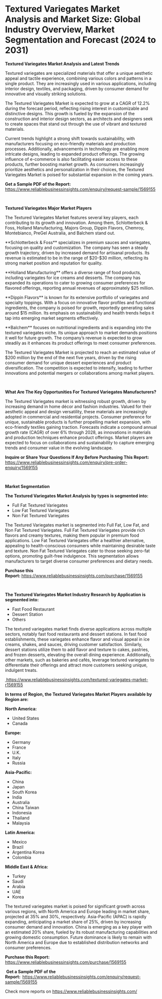 <p><h1>Textured Variegates Market Analysis and Market Size: Global Industry Overview, Market Segmentation and Forecast (2024 to 2031)</h1></p><p><strong>Textured Variegates Market Analysis and Latest Trends</strong></p>
<p><p>Textured variegates are specialized materials that offer a unique aesthetic appeal and tactile experience, combining various colors and patterns in a single product. They are increasingly used in various applications, including interior design, textiles, and packaging, driven by consumer demand for innovative and visually striking solutions.</p><p>The Textured Variegates Market is expected to grow at a CAGR of 12.2% during the forecast period, reflecting rising interest in customizable and distinctive designs. This growth is fueled by the expansion of the construction and interior design sectors, as architects and designers seek to create spaces that stand out through the use of vibrant and textured materials. </p><p>Current trends highlight a strong shift towards sustainability, with manufacturers focusing on eco-friendly materials and production processes. Additionally, advancements in technology are enabling more intricate designs, leading to expanded product offerings. The growing influence of e-commerce is also facilitating easier access to these products, further boosting market growth. As consumers increasingly prioritize aesthetics and personalization in their choices, the Textured Variegates Market is poised for substantial expansion in the coming years.</p></p>
<p><strong>Get a Sample PDF of the Report:&nbsp;</strong> <a href="https://www.reliablebusinessinsights.com/enquiry/request-sample/1569155?utm_campaign=96&utm_medium=2&utm_source=Github&utm_content=ia&utm_term=28122024&utm_id=textured-variegates">https://www.reliablebusinessinsights.com/enquiry/request-sample/1569155</a></p>
<p>&nbsp;</p>
<p><strong>Textured Variegates Major Market Players</strong></p>
<p><p>The Textured Variegates Market features several key players, each contributing to its growth and innovation. Among them, Schlotterbeck & Foss, Holland Manufacturing, Majors Group, Dippin Flavors, Chemroy, Montebianco, PreGel Australia, and Balchem stand out.</p><p>**Schlotterbeck & Foss** specializes in premium sauces and variegates, focusing on quality and customization. The company has seen a steady growth trajectory, driven by increased demand for artisanal products. Its revenue is estimated to be in the range of $20-$30 million, reflecting its strong market position and reputation for quality.</p><p>**Holland Manufacturing** offers a diverse range of food products, including variegates for ice creams and desserts. The company has expanded its operations to cater to growing consumer preferences for flavored offerings, reporting annual revenues of approximately $25 million.</p><p>**Dippin Flavors** is known for its extensive portfolio of variegates and specialty toppings. With a focus on innovative flavor profiles and functional ingredients, the company is poised for growth, reportedly generating sales around $15 million. Its emphasis on sustainability and health trends helps it tap into emerging market segments effectively.</p><p>**Balchem** focuses on nutritional ingredients and is expanding into the textured variegates niche. Its unique approach to market demands positions it well for future growth. The company’s revenue is expected to grow steadily as it enhances its product offerings to meet consumer preferences.</p><p>The Textured Variegates Market is projected to reach an estimated value of $200 million by the end of the next five years, driven by the rising consumer demand for unique dessert experiences and product diversification. The competition is expected to intensify, leading to further innovations and potential mergers or collaborations among market players.</p></p>
<p>&nbsp;</p>
<p><strong>What Are The Key Opportunities For Textured Variegates Manufacturers?</strong></p>
<p><p>The Textured Variegates market is witnessing robust growth, driven by increasing demand in home décor and fashion industries. Valued for their aesthetic appeal and design versatility, these materials are increasingly adopted in commercial and residential projects. Consumer preference for unique, sustainable products is further propelling market expansion, with eco-friendly textiles gaining traction. Forecasts indicate a compound annual growth rate (CAGR) of over 6% through 2028, as innovations in materials and production techniques enhance product offerings. Market players are expected to focus on collaborations and sustainability to capture emerging trends and consumer value in the evolving landscape.</p></p>
<p><strong>Inquire or Share Your Questions If Any Before Purchasing This Report:</strong> <a href="https://www.reliablebusinessinsights.com/enquiry/pre-order-enquiry/1569155?utm_campaign=96&utm_medium=2&utm_source=Github&utm_content=ia&utm_term=28122024&utm_id=textured-variegates">https://www.reliablebusinessinsights.com/enquiry/pre-order-enquiry/1569155</a></p>
<p>&nbsp;</p>
<p><strong>Market Segmentation</strong></p>
<p><strong>The Textured Variegates Market Analysis by types is segmented into:</strong></p>
<p><ul><li>Full Fat Textured Variegates</li><li>Low Fat Textured Variegates</li><li>Non Fat Textured Variegates</li></ul></p>
<p><p>The Textured Variegates market is segmented into Full Fat, Low Fat, and Non Fat Textured Variegates. Full Fat Textured Variegates provide rich flavors and creamy textures, making them popular in premium food applications. Low Fat Textured Variegates offer a healthier alternative, appealing to health-conscious consumers while maintaining desirable taste and texture. Non Fat Textured Variegates cater to those seeking zero-fat options, promoting guilt-free indulgence. This segmentation allows manufacturers to target diverse consumer preferences and dietary needs.</p></p>
<p><strong>Purchase this Report:&nbsp;</strong><a href="https://www.reliablebusinessinsights.com/purchase/1569155?utm_campaign=96&utm_medium=2&utm_source=Github&utm_content=ia&utm_term=28122024&utm_id=textured-variegates">https://www.reliablebusinessinsights.com/purchase/1569155</a></p>
<p>&nbsp;</p>
<p><strong>The Textured Variegates Market Industry Research by Application is segmented into:</strong></p>
<p><ul><li>Fast Food Restaurant</li><li>Dessert Station</li><li>Others</li></ul></p>
<p><p>The textured variegates market finds diverse applications across multiple sectors, notably fast food restaurants and dessert stations. In fast food establishments, these variegates enhance flavor and visual appeal in ice creams, shakes, and sauces, driving customer satisfaction. Similarly, dessert stations utilize them to add flavor and texture to cakes, pastries, and frozen desserts, elevating the overall dining experience. Additionally, other markets, such as bakeries and cafés, leverage textured variegates to differentiate their offerings and attract more customers seeking unique, indulgent treats.</p></p>
<p><a href="https://www.reliablebusinessinsights.com/textured-variegates-market-r1569155?utm_campaign=96&utm_medium=2&utm_source=Github&utm_content=ia&utm_term=28122024&utm_id=textured-variegates">&nbsp;https://www.reliablebusinessinsights.com/textured-variegates-market-r1569155</a></p>
<p><strong>In terms of Region, the Textured Variegates Market Players available by Region are:</strong></p>
<p>
    <p> <strong> North America: </strong>
        <ul>
            <li>United States</li>
            <li>Canada</li>
        </ul>
        </p> 
    <p> <strong> Europe: </strong>
        <ul>
            <li>Germany</li>
            <li>France</li>
            <li>U.K.</li>
            <li>Italy</li>
            <li>Russia</li>
        </ul>
        </p> 
    <p> <strong> Asia-Pacific: </strong>
        <ul>
            <li>China</li>
            <li>Japan</li>
            <li>South Korea</li>
            <li>India</li>
            <li>Australia</li>
            <li>China Taiwan</li>
            <li>Indonesia</li>
            <li>Thailand</li>
            <li>Malaysia</li>
        </ul>
        </p> 
    <p> <strong> Latin America: </strong>
        <ul>
            <li>Mexico</li>
            <li>Brazil</li>
            <li>Argentina Korea</li>
            <li>Colombia</li>
        </ul>
        </p> 
    <p> <strong> Middle East & Africa: </strong>
        <ul>
            <li>Turkey</li>
            <li>Saudi</li>
            <li>Arabia</li>
            <li>UAE</li>
            <li>Korea</li>
        </ul>
    </p>
    </p>
<p><p>The textured variegates market is poised for significant growth across various regions, with North America and Europe leading in market share, projected at 35% and 30%, respectively. Asia-Pacific (APAC) is rapidly expanding, anticipating a market share of 25%, driven by increasing consumer demand and innovation. China is emerging as a key player with an estimated 20% share, fueled by its robust manufacturing capabilities and growing domestic consumption. Future dominance is likely to remain with North America and Europe due to established distribution networks and consumer preferences.</p></p>
<p><strong>Purchase this Report: </strong><a href="https://www.reliablebusinessinsights.com/purchase/1569155?utm_campaign=96&utm_medium=2&utm_source=Github&utm_content=ia&utm_term=28122024&utm_id=textured-variegates">https://www.reliablebusinessinsights.com/purchase/1569155</a></p>
<p>&nbsp;<strong>Get a Sample PDF of the Report:&nbsp;&nbsp;</strong><a href="https://www.reliablebusinessinsights.com/enquiry/request-sample/1569155?utm_campaign=96&utm_medium=2&utm_source=Github&utm_content=ia&utm_term=28122024&utm_id=textured-variegates">https://www.reliablebusinessinsights.com/enquiry/request-sample/1569155</a></p>
<p><strong></strong></p>
<p>Check more reports on <a href="https://www.reliablebusinessinsights.com/?utm_campaign=96&utm_medium=2&utm_source=Github&utm_content=ia&utm_term=28122024&utm_id=textured-variegates">https://www.reliablebusinessinsights.com/</a></p>